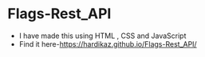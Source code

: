 # Flags-Rest_API
- I have made this using HTML , CSS and JavaScript
- Find it here-https://hardikaz.github.io/Flags-Rest_API/
